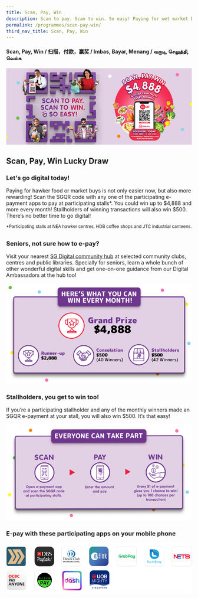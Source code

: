 ```yaml
---
title: Scan, Pay, Win
description: Scan to pay. Scan to win. So easy! Paying for wet market buys or hawker foods is not just easier now, but also more rewarding! Look out for the Scan, Pay, Win sticker and simply scan the SGQR code to e-pay at participating stalls*. You could win up to $4,888 and more every month! Stallholders of winning transactions will also win $500!
permalink: /programmes/scan-pay-win/
third_nav_title: Scan, Pay, Win
---
```


#### Scan, Pay, Win / 扫描，付款，赢奖 / Imbas, Bayar, Menang / வருடி, செலுத்தி, வெல்க

![Scan, Pay, Win](/images/programmes/IMDA_SPW_KV.jpg)

## Scan, Pay, Win Lucky Draw

### Let's go digital today!

Paying for hawker food or market buys is not only easier now, but also more rewarding! Scan the SGQR code with any one of the participating e-payment apps to pay at participating stalls*. You could win up to $4,888 and more every month! Stallholders of winning transactions will also win $500. There’s no better time to go digital!

<sup>*Participating stalls at NEA hawker centres, HDB coffee shops and JTC industrial canteens.</sup>

### Seniors, not sure how to e-pay? 

Visit your nearest [SG Digital community hub](/sg-digital-community-hubs) at selected community clubs, centres and public libraries. Specially for seniors, learn a whole bunch of other wonderful digital skills and get one-on-one guidance from our Digital Ambassadors at the hub too!

![Here's what you can win every month!](/images/programmes/IMDA_SPW_Prizes.jpg)

### Stallholders, you get to win too!

If you’re a participating stallholder and any of the monthly winners made an SGQR e-payment at your stall, you will also win $500. It’s that easy!

![Everyone can take part](/images/programmes/IMDA_SPW_TakePart.jpg)

### E-pay with these participating apps on your mobile phone 

![Mobile Apps](/images/programmes/IMDA_SPW_Apps_2.jpg)
